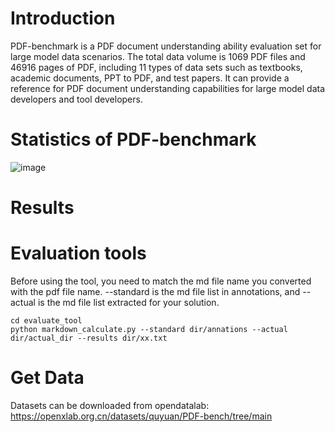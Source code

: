 # Introduction
   PDF-benchmark is a PDF document understanding ability evaluation set for large model data scenarios. The total data volume is 1069 PDF files and 46916 pages of PDF, including 11 types of data sets such as textbooks, academic documents, PPT to PDF, and test papers. It can provide a reference for PDF document understanding capabilities for large model data developers and tool developers.

# Statistics of PDF-benchmark
![image](https://github.com/quyuan01/pdf-extract-bench/assets/102640628/a32d4a6f-fc36-41b9-b633-ce2dc85f3c01)


# Results


# Evaluation tools
 Before using the tool, you need to match the md file name you converted with the pdf file name. --standard is the md file list in annotations, and --actual is the md file list extracted for your solution.

```
cd evaluate_tool
python markdown_calculate.py --standard dir/annations --actual dir/actual_dir --results dir/xx.txt
```


# Get Data
Datasets can be downloaded from opendatalab: https://openxlab.org.cn/datasets/quyuan/PDF-bench/tree/main
